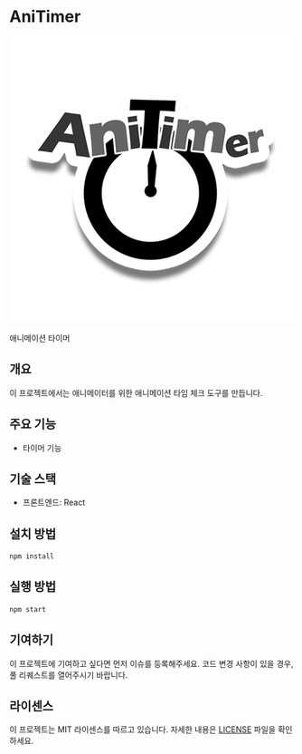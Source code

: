 # AniTimer

![AniTimer](/public/logo.png)

애니메이션 타이머

## 개요

이 프로젝트에서는 애니메이터를 위한 애니메이션 타임 체크 도구를 만듭니다.

## 주요 기능

- 타이머 기능

## 기술 스택

- 프론트엔드: React

## 설치 방법

```sh
npm install
```

## 실행 방법

```sh
npm start
```

## 기여하기

이 프로젝트에 기여하고 싶다면 먼저 이슈를 등록해주세요. 코드 변경 사항이 있을 경우, 풀 리퀘스트를 열어주시기 바랍니다.

## 라이센스

이 프로젝트는 MIT 라이센스를 따르고 있습니다. 자세한 내용은 [LICENSE](LICENSE) 파일을 확인하세요.
